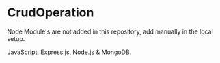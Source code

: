 # CrudOperation

Node Module's are not added in this repository, add manually in the local setup.

JavaScript, Express.js, Node.js & MongoDB.
